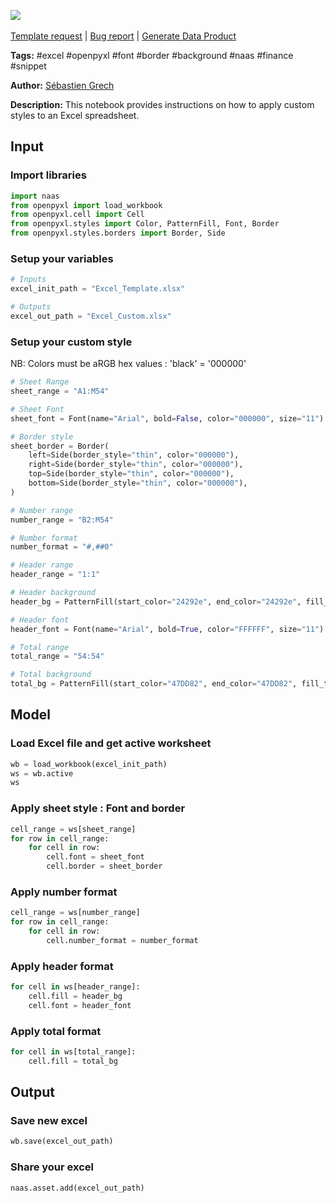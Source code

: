 <a href="https://app.naas.ai/user-redirect/naas/downloader?url=https://raw.githubusercontent.com/jupyter-naas/awesome-notebooks/master/Excel/Excel_Apply_Custom_Styles.ipynb" target="_parent"><img src="https://naasai-public.s3.eu-west-3.amazonaws.com/open_in_naas.svg"/></a><br><br><a href="https://github.com/jupyter-naas/awesome-notebooks/issues/new?assignees=&labels=&template=template-request.md&title=Tool+-+Action+of+the+notebook+">Template request</a> | <a href="https://github.com/jupyter-naas/awesome-notebooks/issues/new?assignees=&labels=bug&template=bug_report.md&title=Excel+-+Apply+Custom+Styles:+Error+short+description">Bug report</a> | <a href="https://app.naas.ai/user-redirect/naas/downloader?url=https://raw.githubusercontent.com/jupyter-naas/awesome-notebooks/master/Naas/Naas_Start_data_product.ipynb" target="_parent">Generate Data Product</a>

**Tags:** #excel #openpyxl #font #border #background #naas #finance #snippet

**Author:** [Sébastien Grech](https://www.linkedin.com/in/s%C3%A9bastien-grech-4433a7150/)

**Description:** This notebook provides instructions on how to apply custom styles to an Excel spreadsheet.

## Input

### Import libraries


```python
import naas
from openpyxl import load_workbook
from openpyxl.cell import Cell
from openpyxl.styles import Color, PatternFill, Font, Border
from openpyxl.styles.borders import Border, Side
```

### Setup your variables


```python
# Inputs
excel_init_path = "Excel_Template.xlsx"

# Outputs
excel_out_path = "Excel_Custom.xlsx"
```

### Setup your custom style
NB: Colors must be aRGB hex values : 'black' = '000000'


```python
# Sheet Range
sheet_range = "A1:M54"

# Sheet Font
sheet_font = Font(name="Arial", bold=False, color="000000", size="11")

# Border style
sheet_border = Border(
    left=Side(border_style="thin", color="000000"),
    right=Side(border_style="thin", color="000000"),
    top=Side(border_style="thin", color="000000"),
    bottom=Side(border_style="thin", color="000000"),
)
```


```python
# Number range
number_range = "B2:M54"

# Number format
number_format = "#,##0"
```


```python
# Header range
header_range = "1:1"

# Header background
header_bg = PatternFill(start_color="24292e", end_color="24292e", fill_type="solid")

# Header font
header_font = Font(name="Arial", bold=True, color="FFFFFF", size="11")
```


```python
# Total range
total_range = "54:54"

# Total background
total_bg = PatternFill(start_color="47DD82", end_color="47DD82", fill_type="solid")
```

## Model

### Load Excel file and get active worksheet


```python
wb = load_workbook(excel_init_path)
ws = wb.active
ws
```

### Apply sheet style : Font and border


```python
cell_range = ws[sheet_range]
for row in cell_range:
    for cell in row:
        cell.font = sheet_font
        cell.border = sheet_border
```

### Apply number format


```python
cell_range = ws[number_range]
for row in cell_range:
    for cell in row:
        cell.number_format = number_format
```

### Apply header format


```python
for cell in ws[header_range]:
    cell.fill = header_bg
    cell.font = header_font
```

### Apply total format


```python
for cell in ws[total_range]:
    cell.fill = total_bg
```

## Output

### Save new excel


```python
wb.save(excel_out_path)
```

### Share your excel


```python
naas.asset.add(excel_out_path)
```
